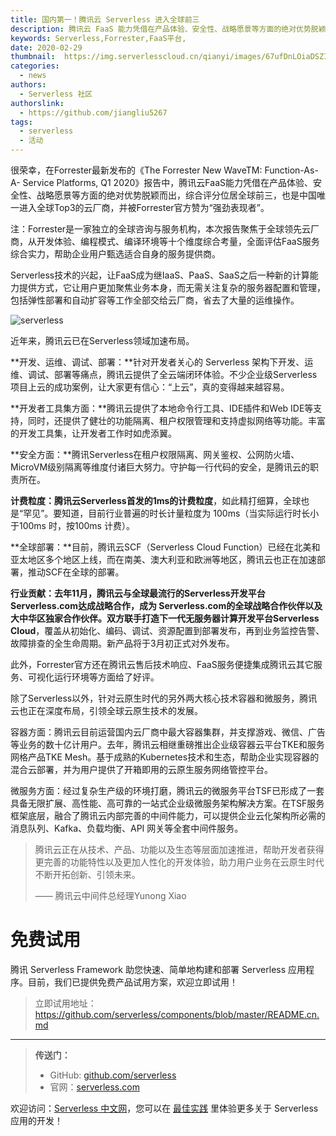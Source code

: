 ```yaml
---
title: 国内第一！腾讯云 Serverless 进入全球前三
description: 腾讯云 FaaS 能力凭借在产品体验、安全性、战略愿景等方面的绝对优势脱颖而出，综合评分位居全球前三，也是中国唯一进入全球Top3的云厂商，并被Forrester官方赞为“强劲表现者”。
keywords: Serverless,Forrester,FaaS平台,
date: 2020-02-29
thumbnail:  https://img.serverlesscloud.cn/qianyi/images/67ufDnLOiaDSZIgWQM91Xq6OoyNXQHeM5ap9QC1WicVLhL5j5BnNp9kDubfQ9RHMibcFyl3qmJntQ7DibhJfxVM13A.jpg
categories:
  - news
authors:
  - Serverless 社区
authorslink: 
  - https://github.com/jiangliu5267
tags:
  - serverless
  - 活动  
---
```


很荣幸，在Forrester最新发布的《The Forrester New WaveTM: Function-As-A- Service Platforms, Q1 2020》报告中，腾讯云FaaS能力凭借在产品体验、安全性、战略愿景等方面的绝对优势脱颖而出，综合评分位居全球前三，也是中国唯一进入全球Top3的云厂商，并被Forrester官方赞为“强劲表现者”。

注：Forrester是一家独立的全球咨询与服务机构，本次报告聚焦于全球领先云厂商，从开发体验、编程模式、编译环境等十个维度综合考量，全面评估FaaS服务综合实力，帮助企业用户甄选适合自身的服务提供商。

Serverless技术的兴起，让FaaS成为继IaaS、PaaS、SaaS之后一种新的计算能力提供方式，它让用户更加聚焦业务本身，而无需关注复杂的服务器配置和管理，包括弹性部署和自动扩容等工作全部交给云厂商，省去了大量的运维操作。

![serverless]( https://img.serverlesscloud.cn/qianyi/images/67ufDnLOiaDSZIgWQM91Xq6OoyNXQHeM5ap9QC1WicVLhL5j5BnNp9kDubfQ9RHMibcFyl3qmJntQ7DibhJfxVM13A.jpg
)

近年来，腾讯云已在Serverless领域加速布局。


**开发、运维、调试、部署：**针对开发者关心的 Serverless 架构下开发、运维、调试、部署等痛点，腾讯云提供了全云端闭环体验。不少企业级Serverless项目上云的成功案例，让大家更有信心：“上云”，真的变得越来越容易。

**开发者工具集方面：**腾讯云提供了本地命令行工具、IDE插件和Web IDE等支持，同时，还提供了健壮的功能隔离、租户权限管理和支持虚拟网络等功能。丰富的开发工具集，让开发者工作时如虎添翼。

**安全方面：**腾讯Serverless在租户权限隔离、网关鉴权、公网防火墙、MicroVM级别隔离等维度付诸巨大努力。守护每一行代码的安全，是腾讯云的职责所在。

**计费粒度：**腾讯云Serverless首发的**1ms的计费粒度**，如此精打细算，全球也是“罕见”。要知道，目前行业普遍的时长计量粒度为 100ms（当实际运行时长小于100ms 时，按100ms 计费）。

**全球部署：**目前，腾讯云SCF（Serverless Cloud Function）已经在北美和亚太地区多个地区上线，而在南美、澳大利亚和欧洲等地区，腾讯云也正在加速部署，推动SCF在全球的部署。


**行业贡献：**去年11月，腾讯云与全球最流行的Serverless开发平台Serverless.com达成战略合作，成为 Serverless.com的全球战略合作伙伴以及大中华区独家合作伙伴。双方联手打造**下一代无服务器计算开发平台Serverless Cloud**，覆盖从初始化、编码、调试、资源配置到部署发布，再到业务监控告警、故障排查的全生命周期。新产品将于3月初正式对外发布。

此外，Forrester官方还在腾讯云售后技术响应、FaaS服务便捷集成腾讯云其它服务、可视化运行环境等方面给了好评。

除了Serverless以外，针对云原生时代的另外两大核心技术容器和微服务，腾讯云也正在深度布局，引领全球云原生技术的发展。

容器方面：腾讯云目前运营国内云厂商中最大容器集群，并支撑游戏、微信、广告等业务的数十亿计用户。去年，腾讯云相继重磅推出企业级容器云平台TKE和服务网格产品TKE Mesh。基于成熟的Kubernetes技术和生态，帮助企业实现容器的混合云部署，并为用户提供了开箱即用的云原生服务网络管控平台。

微服务方面：经过复杂生产级的环境打磨，腾讯云的微服务平台TSF已形成了一套具备无限扩展、高性能、高可靠的一站式企业级微服务架构解决方案。在TSF服务框架底层，融合了腾讯云内部完善的中间件能力，可以提供企业云化架构所必需的消息队列、Kafka、负载均衡、API 网关等全套中间件服务。


> 腾讯云正在从技术、产品、功能以及生态等层面加速推进，帮助开发者获得更完善的功能特性以及更加人性化的开发体验，助力用户业务在云原生时代不断开拓创新、引领未来。
> 
> 
> —— 腾讯云中间件总经理Yunong Xiao
> 

# 免费试用

腾讯 Serverless Framework 助您快速、简单地构建和部署 Serverless 应用程序。目前，我们已提供免费产品试用方案，欢迎立即试用！
> 立即试用地址： https://github.com/serverless/components/blob/master/README.cn.md

---

> **传送门：**
> - GitHub: [github.com/serverless](https://github.com/serverless/serverless/blob/master/README_CN.md) 
> - 官网：[serverless.com](https://serverless.com/)

欢迎访问：[Serverless 中文网](https://serverlesscloud.cn/)，您可以在 [最佳实践](https://serverlesscloud.cn/best-practice) 里体验更多关于 Serverless 应用的开发！

